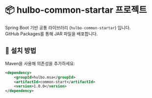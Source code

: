 # 📦 hulbo-common-startar 프로젝트

Spring Boot 기반 공통 라이브러리 (`hulbo-common-startar`) 입니다.  
GitHub Packages를 통해 JAR 파일을 배포합니다.

## 🚀 설치 방법
Maven을 사용해 의존성을 추가하세요:

```xml
<dependency>
    <groupId>hulbo.msa</groupId>
    <artifactId>common-start</artifactId>
    <version>1.0.0</version>
</dependency>